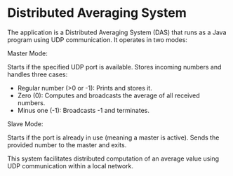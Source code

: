 # Distributed Averaging System
The application is a Distributed Averaging System (DAS) that runs as a Java program using UDP communication. It operates in two modes:

Master Mode:

Starts if the specified UDP port is available.
Stores incoming numbers and handles three cases:
  - Regular number (>0 or -1): Prints and stores it.
  - Zero (0): Computes and broadcasts the average of all received numbers.
  - Minus one (-1): Broadcasts -1 and terminates.

Slave Mode:

Starts if the port is already in use (meaning a master is active).
Sends the provided number to the master and exits.


This system facilitates distributed computation of an average value using UDP communication within a local network.
